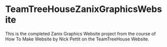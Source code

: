 # TeamTreeHouseZanixGraphicsWebsite
This is the completed Zanix Graphics Website project from the course of How To Make Website by Nick Pettit on the TeamTreeHouse Website.
